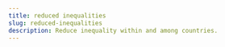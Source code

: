 ```yaml
---
title: reduced inequalities
slug: reduced-inequalities
description: Reduce inequality within and among countries.
---
```


